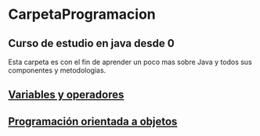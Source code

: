# CarpetaProgramacion

## Curso de estudio en java desde 0

Esta carpeta es con el fin de aprender un poco mas sobre Java y todos sus componentes y metodologias.

## [Variables y operadores](./VariablesYOperadores)

## [Programación orientada a objetos](./Poo)


